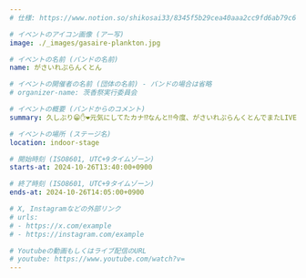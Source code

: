 ```yaml
---
# 仕様: https://www.notion.so/shikosai33/8345f5b29cea40aaa2cc9fd6ab79c6a6?pvs=4#9ae1134163bc41fca64fb5161acf4e19

# イベントのアイコン画像 (アー写)
image: ./_images/gasaire-plankton.jpg

# イベントの名前 (バンドの名前)
name: がさいれぷらんくとん

# イベントの開催者の名前 (団体の名前) - バンドの場合は省略
# organizer-name: 茨香祭実行委員会

# イベントの概要 (バンドからのコメント)
summary: 久しぶり😁✋❤元気にしてたカナ⁉️なんと‼️今度、がさいれぷらんくとんでまたLIVE🕺✨をします😊ﾓﾁﾛﾝ、みんな見に来てくれるヨネ❓来てくれないとﾁｮｯﾄ怒っちゃうかも、、、(｀･д･)σ メッ！冗談、冗談(笑)😀☺️❤みんなで沢山盛り上がろうね❤

# イベントの場所 (ステージ名)
location: indoor-stage

# 開始時刻 (ISO8601, UTC+9タイムゾーン)
starts-at: 2024-10-26T13:40:00+0900

# 終了時刻 (ISO8601, UTC+9タイムゾーン)
ends-at: 2024-10-26T14:05:00+0900

# X, Instagramなどの外部リンク
# urls:
# - https://x.com/example
# - https://instagram.com/example

# Youtubeの動画もしくはライブ配信のURL
# youtube: https://www.youtube.com/watch?v=
---
```

